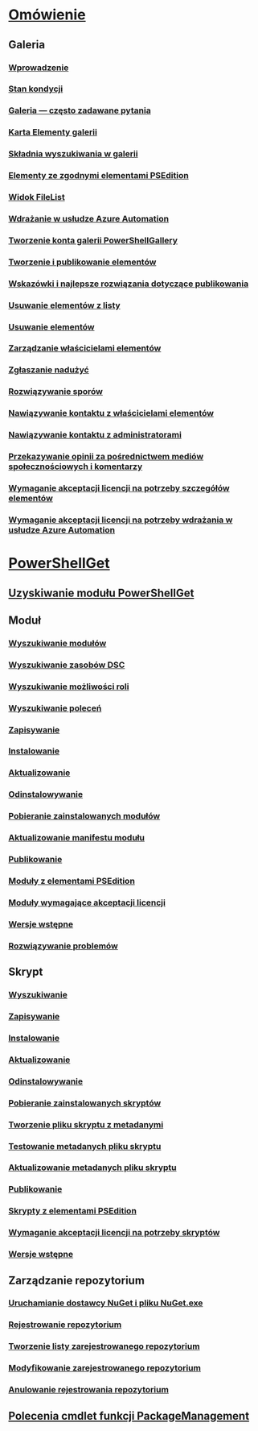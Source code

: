 # [Omówienie](readme.md)
## Galeria
### [Wprowadzenie](psgallery/psgallery_gettingstarted.md)
### [Stan kondycji](psgallery/psgallery_status.md)
### [Galeria — często zadawane pytania](psgallery/psgallery_faqs.md)
### [Karta Elementy galerii](psgallery/psgallery_items_tab.md)
### [Składnia wyszukiwania w galerii](psgallery/psgallery_search_syntax.md)
### [Elementy ze zgodnymi elementami PSEdition](psgallery/psgallery_pseditions.md)
### [Widok FileList](psgallery/psgallery_filelist_feature.md)
### [Wdrażanie w usłudze Azure Automation](psgallery/psgallery_deploy_to_azure_automation.md)
### [Tworzenie konta galerii PowerShellGallery](psgallery/psgallery_creating_an_account.md)
### [Tworzenie i publikowanie elementów](psgallery/Creating-and-Publishing-an-item.md)
### [Wskazówki i najlepsze rozwiązania dotyczące publikowania](psgallery/psgallery-PublishingGuidelines.md)
### [Usuwanie elementów z listy](psgallery/psgallery_unlist_items.md)
### [Usuwanie elementów](psgallery/Deleting-Items.md)
### [Zarządzanie właścicielami elementów](psgallery/Managing-Item-Owners.md)
### [Zgłaszanie nadużyć](psgallery/psgallery_report_abuse.md)
### [Rozwiązywanie sporów](psgallery/psgallery_dispute_resolution.md)
### [Nawiązywanie kontaktu z właścicielami elementów](psgallery/psgallery_contacting_item_owners.md)
### [Nawiązywanie kontaktu z administratorami](psgallery/psgallery_contacting_administrators.md)
### [Przekazywanie opinii za pośrednictwem mediów społecznościowych i komentarzy](psgallery/psgallery-SocialMediaFeedback.md)
### [Wymaganie akceptacji licencji na potrzeby szczegółów elementów](psgallery/psgallery_requires_license_acceptance.md)
### [Wymaganie akceptacji licencji na potrzeby wdrażania w usłudze Azure Automation](psgallery/psgallery_deploy_to_azure_automation_requireLicenseAcceptance.md)

# [PowerShellGet](psget/overview.md)
## [Uzyskiwanie modułu PowerShellGet](psget/get_psget_module.md)

## Moduł
### [Wyszukiwanie modułów](psget/module/psget_find-module.md)
### [Wyszukiwanie zasobów DSC](psget/module/psget_find-dscresource.md)
### [Wyszukiwanie możliwości roli](psget/module/psget_find-rolecapability.md)
### [Wyszukiwanie poleceń](psget/module/psget_find-command.md)
### [Zapisywanie](psget/module/psget_save-module.md)
### [Instalowanie](psget/module/psget_install-module.md)
### [Aktualizowanie](psget/module/psget_update-module.md)
### [Odinstalowywanie](psget/module/psget_uninstall-module.md)
### [Pobieranie zainstalowanych modułów](psget/module/psget_get-installedmodule.md)
### [Aktualizowanie manifestu modułu](psget/module/psget_update-modulemanifest.md)
### [Publikowanie](psget/module/psget_publish-module.md)
### [Moduły z elementami PSEdition](psget/module/modulewithpseditionsupport.md)
### [Moduły wymagające akceptacji licencji](psget/module/RequireLicenseAcceptance.md)
### [Wersje wstępne](psget/module/PreReleaseModule.md)
### [Rozwiązywanie problemów](psget/psget_cmdlets_troubleshooting.md)

## Skrypt
### [Wyszukiwanie](psget/script/psget_find-script.md)
### [Zapisywanie](psget/script/psget_save-script.md)
### [Instalowanie](psget/script/psget_install-script.md)
### [Aktualizowanie](psget/script/psget_update-script.md)
### [Odinstalowywanie](psget/script/psget_uninstall-script.md)
### [Pobieranie zainstalowanych skryptów](psget/script/psget_get-installedscript.md)
### [Tworzenie pliku skryptu z metadanymi](psget/script/psget_new-scriptfileinfo.md)
### [Testowanie metadanych pliku skryptu](psget/script/psget_test-scriptfileinfo.md)
### [Aktualizowanie metadanych pliku skryptu](psget/script/psget_update-scriptfileinfo.md)
### [Publikowanie](psget/script/psget_publish-script.md)
### [Skrypty z elementami PSEdition](psget/script/scriptwithpseditionsupport.md)
### [Wymaganie akceptacji licencji na potrzeby skryptów](psget/script/script_RequireLicenseAcceptance.md)
### [Wersje wstępne](psget/script/PreReleaseScript.md)
## Zarządzanie repozytorium
### [Uruchamianie dostawcy NuGet i pliku NuGet.exe](psget/repository/bootstrapping_nuget_proivder_and_exe.md)
### [Rejestrowanie repozytorium](psget/repository/psget_register-psrepository.md)
### [Tworzenie listy zarejestrowanego repozytorium](psget/repository/psget_get-psrepository.md)
### [Modyfikowanie zarejestrowanego repozytorium](psget/repository/psget_set-psrepository.md)
### [Anulowanie rejestrowania repozytorium](psget/repository/psget_unregister-psrepository.md)

## [Polecenia cmdlet funkcji PackageManagement](psget/oneget/PackageManagement_cmdlets.md)
